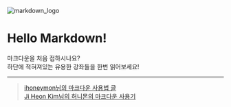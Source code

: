 ![markdown_logo](https://upload.wikimedia.org/wikipedia/commons/4/48/Markdown-mark.svg)  

**Hello Markdown!**
======= 

마크다운을 처음 접하시나요?  
하단에 적혀져있는 유용한 강좌들을 한번 읽어보세요!  

----

> [ihoneymon님의 마크다운 사용법 글](https://gist.github.com/ihoneymon/652be052a0727ad59601)  
> [Ji Heon Kim님의 허니몬의 마크다운 사용기](https://www.slideshare.net/ihoneymon/ss-40575068)